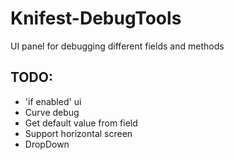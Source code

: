 # Knifest-DebugTools
UI panel for debugging different fields and methods

## TODO:

* 'if enabled' ui
* Curve debug
* Get default value from field
* Support horizontal screen
* DropDown